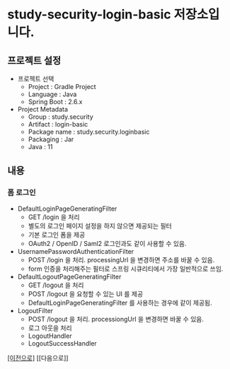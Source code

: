 # study-security-login-basic 저장소입니다.

## 프로젝트 설정
- 프로젝트 선택
    - Project : Gradle Project
    - Language : Java
    - Spring Boot : 2.6.x
- Project Metadata
    - Group : study.security
    - Artifact : login-basic
    - Package name : study.security.loginbasic
    - Packaging : Jar
    - Java : 11  

## 내용

### 폼 로그인
- DefaultLoginPageGeneratingFilter
    - GET /login 을 처리
    - 별도의 로그인 페이지 설정을 하지 않으면 제공되는 필터
    - 기본 로그인 폼을 제공
    - OAuth2 / OpenID / Saml2 로그인과도 같이 사용할 수 있음.
- UsernamePasswordAuthenticationFilter
    - POST /login 을 처리. processingUrl 을 변경하면 주소를 바꿀 수 있음.
    - form 인증을 처리해주는 필터로 스프링 시큐리티에서 가장 일반적으로 쓰임.
- DefaultLogoutPageGeneratingFilter
    - GET /logout 을 처리
    - POST /logout 을 요청할 수 있는 UI 를 제공
    - DefaultLoginPageGeneratingFilter 를 사용하는 경우에 같이 제공됨.
- LogoutFilter
    - POST /logout 을 처리. processiongUrl 을 변경하면 바꿀 수 있음.
    - 로그 아웃을 처리
    - LogoutHandler
    - LogoutSuccessHandler

[[이전으로]](https://github.com/heechul90/study-security-basic) [[다음으로]]